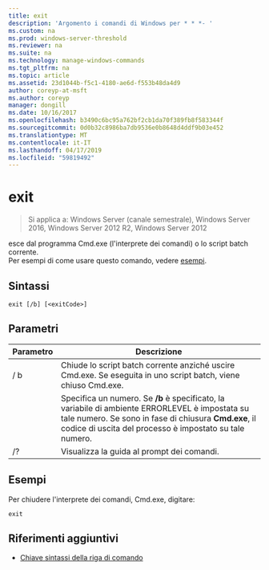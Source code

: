 ```yaml
---
title: exit
description: 'Argomento i comandi di Windows per * * *- '
ms.custom: na
ms.prod: windows-server-threshold
ms.reviewer: na
ms.suite: na
ms.technology: manage-windows-commands
ms.tgt_pltfrm: na
ms.topic: article
ms.assetid: 23d1044b-f5c1-4180-ae6d-f553b48da4d9
author: coreyp-at-msft
ms.author: coreyp
manager: dongill
ms.date: 10/16/2017
ms.openlocfilehash: b3490c6bc95a762bf2cb1da70f389fb8f583344f
ms.sourcegitcommit: 0d0b32c8986ba7db9536e0b8648d4ddf9b03e452
ms.translationtype: MT
ms.contentlocale: it-IT
ms.lasthandoff: 04/17/2019
ms.locfileid: "59819492"
---
```

# <a name="exit"></a>exit

>Si applica a: Windows Server (canale semestrale), Windows Server 2016, Windows Server 2012 R2, Windows Server 2012

esce dal programma Cmd.exe (l'interprete dei comandi) o lo script batch corrente.  
Per esempi di come usare questo comando, vedere [esempi](#BKMK_examples).  
## <a name="syntax"></a>Sintassi  
```  
exit [/b] [<exitCode>]  
```  
## <a name="parameters"></a>Parametri  
|Parametro|Descrizione|  
|-------|--------|  
|/ b|Chiude lo script batch corrente anziché uscire Cmd.exe. Se eseguita in uno script batch, viene chiuso Cmd.exe.|  
|<exitCode>|Specifica un numero. Se **/b** è specificato, la variabile di ambiente ERRORLEVEL è impostata su tale numero. Se sono in fase di chiusura **Cmd.exe**, il codice di uscita del processo è impostato su tale numero.|  
|/?|Visualizza la guida al prompt dei comandi.|  
## <a name="BKMK_examples"></a>Esempi  
Per chiudere l'interprete dei comandi, Cmd.exe, digitare:  
```  
exit  
```  
## <a name="additional-references"></a>Riferimenti aggiuntivi  
-   [Chiave sintassi della riga di comando](command-line-syntax-key.md)  
  
